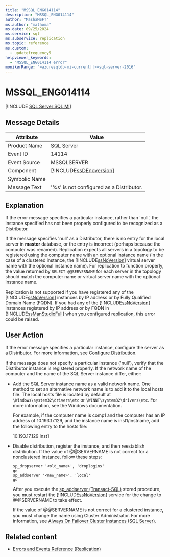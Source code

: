 ```yaml
---
title: "MSSQL_ENG014114"
description: "MSSQL_ENG014114"
author: "MashaMSFT"
ms.author: "mathoma"
ms.date: 09/25/2024
ms.service: sql
ms.subservice: replication
ms.topic: reference
ms.custom:
  - updatefrequency5
helpviewer_keywords:
  - "MSSQL_ENG014114 error"
monikerRange: "=azuresqldb-mi-current||>=sql-server-2016"
---
```

# MSSQL_ENG014114
[!INCLUDE [SQL Server SQL MI](../../includes/applies-to-version/sql-asdbmi.md)]
    
## Message Details  
  
|Attribute|Value|  
|-|-|  
|Product Name|SQL Server|  
|Event ID|14114|  
|Event Source|MSSQLSERVER|  
|Component|[!INCLUDE[ssDEnoversion](../../includes/ssdenoversion-md.md)]|  
|Symbolic Name||  
|Message Text|'%s' is not configured as a Distributor.|  
  
## Explanation  
 If the error message specifies a particular instance, rather than 'null', the instance specified has not been properly configured to be recognized as a Distributor.  
  
 If the message specifies 'null' as a Distributor, there is no entry for the local server in **master** database, or the entry is incorrect (perhaps because the computer was renamed). Replication expects all servers in a topology to be registered using the computer name with an optional instance name (in the case of a clustered instance, the [!INCLUDE[ssNoVersion](../../includes/ssnoversion-md.md)] virtual server name with the optional instance name). For replication to function properly, the value returned by `SELECT @@SERVERNAME` for each server in the topology should match the computer name or virtual server name with the optional instance name.  
  
 Replication is not supported if you have registered any of the [!INCLUDE[ssNoVersion](../../includes/ssnoversion-md.md)] instances by IP address or by Fully Qualified Domain Name (FQDN). If you had any of the [!INCLUDE[ssNoVersion](../../includes/ssnoversion-md.md)] instances registered by IP address or by FQDN in [!INCLUDE[ssManStudioFull](../../includes/ssmanstudiofull-md.md)] when you configured replication, this error could be raised.  
  
## User Action  
 If the error message specifies a particular instance, configure the server as a Distributor. For more information, see [Configure Distribution](../../relational-databases/replication/configure-distribution.md).  
  
 If the message does not specify a particular instance ('null'), verify that the Distributor instance is registered properly. If the network name of the computer and the name of the SQL Server instance differ, either:  
  
-   Add the SQL Server instance name as a valid network name. One method to set an alternative network name is to add it to the local hosts file. The local hosts file is located by default at `\Windows\system32\drivers\etc` or `\WINNT\system32\drivers\etc`. For more information, see the Windows documentation.  
  
     For example, if the computer name is comp1 and the computer has an IP address of 10.193.17.129, and the instance name is inst1/instname, add the following entry to the hosts file:  
  
     10.193.17.129 inst1  
  
-   Disable distribution, register the instance, and then reestablish distribution. If the value of @@SERVERNAME is not correct for a nonclustered instance, follow these steps:  
  
    ```  
    sp_dropserver '<old_name>', 'droplogins'  
    go  
    sp_addserver '<new_name>', 'local'  
    go  
    ```  
  
     After you execute the [sp_addserver &#40;Transact-SQL&#41;](../../relational-databases/system-stored-procedures/sp-addserver-transact-sql.md) stored procedure, you must restart the [!INCLUDE[ssNoVersion](../../includes/ssnoversion-md.md)] service for the change to @@SERVERNAME to take effect.  
  
     If the value of @@SERVERNAME is not correct for a clustered instance, you must change the name using Cluster Administrator. For more information, see [Always On Failover Cluster Instances (SQL Server)](../../sql-server/failover-clusters/windows/always-on-failover-cluster-instances-sql-server.md).  
  
## Related content

- [Errors and Events Reference &#40;Replication&#41;](../../relational-databases/replication/errors-and-events-reference-replication.md)

